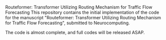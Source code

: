 Routeformer: Transformer Utilizing Routing Mechanism for Traffic Flow Forecasting
This repository contains the initial implementation of the code for the manuscript "Routeformer: Transformer Utilizing Routing Mechanism for Traffic Flow Forecasting", submitted to Neurocomputing.

The code is almost complete, and full codes will be released ASAP.
